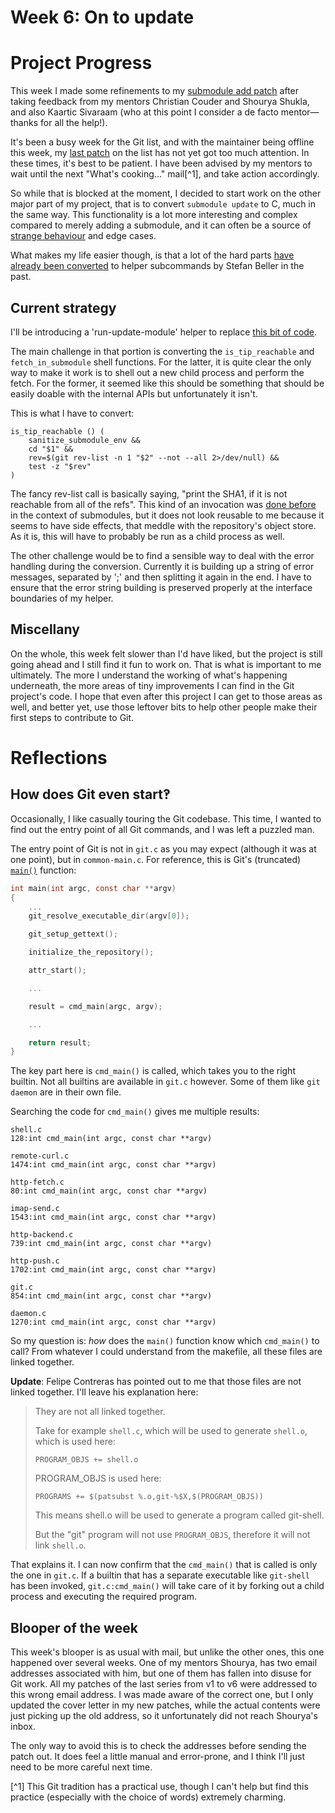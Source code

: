 # Week 6: On to update

# Project Progress

This week I made some refinements to my [submodule add patch](https://github.com/tfidfwastaken/git/commits/submodule-helper-add-3a) after taking feedback from my mentors Christian Couder and Shourya Shukla, and also Kaartic Sivaraam (who at this point I consider a de facto mentor—thanks for all the help!).

It's been a busy week for the Git list, and with the maintainer being offline this week, my [last patch](https://lore.kernel.org/git/20210615145745.33382-1-raykar.ath@gmail.com/) on the list has not yet got too much attention. In these times, it's best to be patient. I have been advised by my mentors to wait until the next "What's cooking..." mail[^1], and take action accordingly.

So while that is blocked at the moment, I decided to start work on the other major part of my project, that is to convert `submodule update` to C, much in the same way. This functionality is a lot more interesting and complex compared to merely adding a submodule, and it can often be a source of [strange behaviour](https://lore.kernel.org/git/CAKjYmsELpf9r3bAJj_JUHgVegw_7z2KzyuR_6FYYngpC1XmNeg@mail.gmail.com/) and edge cases.

What makes my life easier though, is that a lot of the hard parts [have already been converted](https://lore.kernel.org/git/?q=submodule+update+dfn%3Asubmodule--helper.c+f%3A%22Stefan+Beller%22+&r=) to helper subcommands by Stefan Beller in the past.

## Current strategy

I'll be introducing a 'run-update-module' helper to replace [this bit of code](https://github.com/git/git/blob/v2.32.0/git-submodule.sh#L586-L649).

The main challenge in that portion is converting the `is_tip_reachable` and `fetch_in_submodule` shell functions. For the latter, it is quite clear the only way to make it work is to shell out a new child process and perform the fetch. For the former, it seemed like this should be something that should be easily doable with the internal APIs but unfortunately it isn't.

This is what I have to convert:
```shell
is_tip_reachable () (
	sanitize_submodule_env &&
	cd "$1" &&
	rev=$(git rev-list -n 1 "$2" --not --all 2>/dev/null) &&
	test -z "$rev"
)
```

The fancy rev-list call is basically saying, "print the SHA1, if it is not reachable from all of the refs". This kind of an invocation was [done before](https://github.com/git/git/blob/49f38e2de47a401fc2b0f4cce38e9f07fb63df48/submodule.c#L926-L971) in the context of submodules, but it does not look reusable to me because it seems to have side effects, that meddle with the repository's object store. As it is, this will have to probably be run as a child process as well.

The other challenge would be to find a sensible way to deal with the error handling during the conversion. Currently it is building up a string of error messages, separated by ';' and then splitting it again in the end. I have to ensure that the error string building is preserved properly at the interface boundaries of my helper.

## Miscellany

On the whole, this week felt slower than I'd have liked, but the project is still going ahead and I still find it fun to work on. That is what is important to me ultimately. The more I understand the working of what's happening underneath, the more areas of tiny improvements I can find in the Git project's code. I hope that even after this project I can get to those areas as well, and better yet, use those leftover bits to help other people make their first steps to contribute to Git.

# Reflections

## How does Git even start‽

Occasionally, I like casually touring the Git codebase. This time, I wanted to find out the entry point of all Git commands, and I was left a puzzled man.

The entry point of Git is not in `git.c` as you may expect (although it was at one point), but in `common-main.c`. For reference, this is Git's (truncated) [`main()`](https://github.com/git/git/blob/ebf3c04b262aa27fbb97f8a0156c2347fecafafb/common-main.c#L26-L57) function:
```c
int main(int argc, const char **argv)
{
	...
	git_resolve_executable_dir(argv[0]);

	git_setup_gettext();

	initialize_the_repository();

	attr_start();

	...

	result = cmd_main(argc, argv);

	...

	return result;
}
```

The key part here is `cmd_main()` is called, which takes you to the right builtin. Not all builtins are available in `git.c` however. Some of them like `git daemon` are in their own file.

Searching the code for `cmd_main()` gives me multiple results:
```
shell.c
128:int cmd_main(int argc, const char **argv)

remote-curl.c
1474:int cmd_main(int argc, const char **argv)

http-fetch.c
80:int cmd_main(int argc, const char **argv)

imap-send.c
1543:int cmd_main(int argc, const char **argv)

http-backend.c
739:int cmd_main(int argc, const char **argv)

http-push.c
1702:int cmd_main(int argc, const char **argv)

git.c
854:int cmd_main(int argc, const char **argv)

daemon.c
1270:int cmd_main(int argc, const char **argv)
```

So my question is: *how* does the `main()` function know which `cmd_main()` to call? From whatever I could understand from the makefile, all these files are linked together.

**Update**: Felipe Contreras has pointed out to me that those files are not linked together. I'll leave his explanation here:

> They are not all linked together.
> 
> Take for example `shell.c`, which will be used to generate `shell.o`, which is used here:
> 
>  `PROGRAM_OBJS += shell.o`
> 
> PROGRAM_OBJS is used here:
> 
>  `PROGRAMS += $(patsubst %.o,git-%$X,$(PROGRAM_OBJS))`
> 
> This means shell.o will be used to generate a program called git-shell.
> 
> But the "git" program will not use `PROGRAM_OBJS`, therefore it will not link `shell.o`.

That explains it. I can now confirm that the `cmd_main()` that is called is only the one in `git.c`. If a builtin that has a separate executable like `git-shell` has been invoked, `git.c:cmd_main()` will take care of it by forking out a child process and executing the required program.

## Blooper of the week

This week's blooper is as usual with mail, but unlike the other ones, this one happened over several weeks. One of my mentors Shourya, has two email addresses associated with him, but one of them has fallen into disuse for Git work. All my patches of the last series from v1 to v6 were addressed to this wrong email address. I was made aware of the correct one, but I only updated the cover letter in my new patches, while the actual contents were just picking up the old address, so it unfortunately did not reach Shourya's inbox.

The only way to avoid this is to check the addresses before sending the patch out. It does feel a little manual and error-prone, and I think I'll just need to be more careful next time.

[^1] This Git tradition has a practical use, though I can't help but find this practice (especially with the choice of words) extremely charming.
